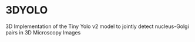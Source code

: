 # 3DYOLO
3D Implementation of the Tiny Yolo v2 model to jointly detect nucleus-Golgi pairs in 3D Microscopy Images
